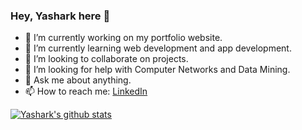 ### Hey, Yashark here 👋

- 🔭 I’m currently working on my portfolio website.
- 🌱 I’m currently learning web development and app development.
- 👯 I’m looking to collaborate on projects.
- 🤔 I’m looking for help with Computer Networks and Data Mining.
- 💬 Ask me about anything.
- 📫 How to reach me: [LinkedIn](https://www.linkedin.com/in/yasharkawasthi/)

[![Yashark's github stats](https://github-readme-stats.vercel.app/api?username=yasharkawasthi)](https://github.com/anuraghazra/github-readme-stats)
